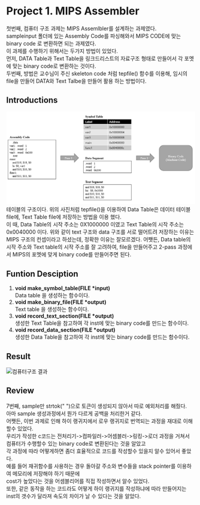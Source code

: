 # Project 1. MIPS Assembler
  첫번째, 컴퓨터 구조 과제는 MIPS Assemlbler를 설계하는 과제였다.<br>
 sampleinput 폴더에 있는 Assembly Code를 파싱해와서 MIPS CODE에 맞는 binary code 로 변환하면 되는 과제였다.<br>
  이 과제를 수행하기 위해서는 두가지 방법이 있었다.<br>
 먼저, DATA Table과 Text Table을 링크드리스트의 자료구조 형태로 만들어서 각 포멧에 맞는 binary code로 변환하는 것이다.<br>
두번째, 방법은 교수님이 주신 skeleton code 처럼 tepfile() 함수를 이용해, 임시의 file을 만들어 DATA와 Text Talbe을 만들어 활용 하는 방법이다.<br>

## Introductions

![MIPS Assembler](./handout/mips_assembler_processing_example.png)
 테이블의 구조이다. 위의 사진처럼 tepfile()을 이용하여 Data Table은 데이터 테이블 file에, Text Table file에 저장하는 방법을 이용 했다.<br>
 이 때, Data Table의 시작 주소는 0X1000000  이였고 Text Table의 시작 주소는 0x0040000 이다.
 위와 같이 text 구조와 data 구조를 서로 떨어트려 저장하는 이유는 MIPS 구조의 컨셉이라고 하셨는데, 정확한 이유는 잘모르겠다.
 어쨋든, Data table의 시작 주소와 Text table의 시작 주소를 잘 고려하여, file을 만들어주고
 2-pass 과정에서 MIPS의 포멧에 맞게 binary code를 만들어주면 된다.

## Funtion Desciption

1. __void make_symbol_table(FILE *input)__  
       Data table 을 생성하는 함수이다.
2. __void make_binary_file(FILE *output)__  
       Text table 을 생성하는 함수이다.
3. __void record_text_section(FILE *output)__  
       생성한 Text Table을 참고하여 각 inst에 맞는 binary code를 만드는 함수이다.
4. __void record_data_section(FILE *output)__  
       생성한 Data Table을 참고하여 각 inst에 맞는 binary code를 만드는 함수이다.

## Result
 ![컴퓨터구조 결과](https://user-images.githubusercontent.com/59689327/115106880-4ff66c00-9fa2-11eb-95a2-b8a9c9b21617.PNG)
## Review
 7번째, sample만 strtok(" ")으로 토큰이 생성되지 않아서 따로 예외처리를 해줬다.<br>
아마 sample 생성과정에서 뭔가 다르게 공백을 처리한거 같다.<br>
어쨋든, 이번 과제로 인해 하이 랭귀지에서 로우 랭귀지로 번역되는 과정을 재대로 이해할수 있었다.<br>
우리가 작성한 c코드는 전처리기->컴파일러->어셈블러->링킹->로더 과정을 거쳐서 컴퓨터가 수행할수 있는 binary code로 변환된다는 것을 알았고<br>
각 과정에 따라 어떻게하면 좀더 효율적으로 코드를 작성할수 있을지 알수 있어서 좋았다.<br>
예를 들어 재귀함수를 사용하는 경우 돌아갈 주소와 변수들을 stack pointer를 이용하여 메모리에 저장해야 하기 때문에<br>
cost가 높았다는 것을 어셈블리어를 직접 작성하면서 알수 있었다.<br>
또한, 같은 동작을 하는 코드라도 어떻게 하이 랭귀지를 작성하냐에 따라 만들어지는 inst의 갯수가 달라져 속도의 차이가 날 수 있다는 것을 알았다.<br>
